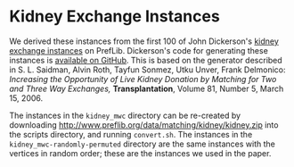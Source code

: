 # Kidney Exchange Instances

We derived these instances from the first 100 of John Dickerson's
[kidney exchange instances](http://www.preflib.org/data/matching/kidney/)
on PrefLib.  Dickerson's code for generating these instances is
[available on GitHub](https://github.com/JohnDickerson/KidneyExchange/blob/master/src/edu/cmu/cs/dickerson/kpd/structure/generator/SaidmanPoolGenerator.java).  This is based on the generator described in
S. L. Saidman, Alvin Roth, Tayfun Sonmez, Utku Unver, Frank Delmonico:
_Increasing the Opportunity of Live Kidney Donation by Matching for Two and Three Way Exchanges,_
**Transplantation**, Volume 81, Number 5, March 15, 2006.

The instances in the `kidney_mwc` directory can be re-created by
downloading http://www.preflib.org/data/matching/kidney/kidney.zip
into the scripts directory, and running `convert.sh`.  The instances
in the `kidney_mwc-randomly-permuted` directory are the same instances
with the vertices in random order; these are the instances we used in
the paper.

